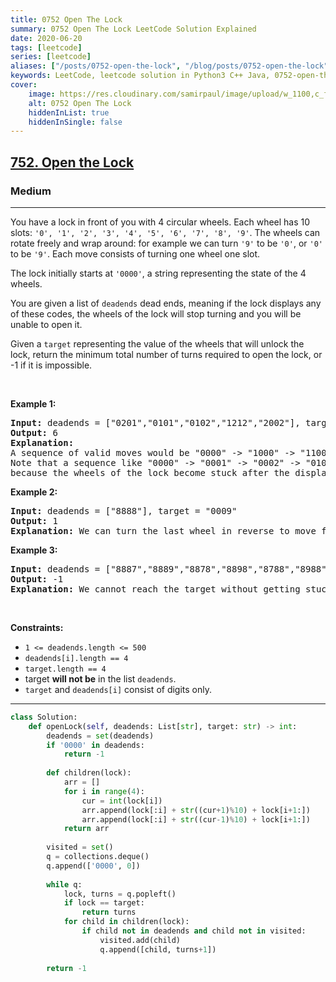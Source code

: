 ```yaml
---
title: 0752 Open The Lock
summary: 0752 Open The Lock LeetCode Solution Explained
date: 2020-06-20
tags: [leetcode]
series: [leetcode]
aliases: ["/posts/0752-open-the-lock", "/blog/posts/0752-open-the-lock", "/0752-open-the-lock"]
keywords: LeetCode, leetcode solution in Python3 C++ Java, 0752-open-the-lock solution
cover:
    image: https://res.cloudinary.com/samirpaul/image/upload/w_1100,c_fit,co_rgb:FFFFFF,l_text:Arial_70_bold:0752 Open The Lock/problem-solving.webp
    alt: 0752 Open The Lock
    hiddenInList: true
    hiddenInSingle: false
---
```



<h2><a href="https://leetcode.com/problems/open-the-lock/">752. Open the Lock</a></h2><h3>Medium</h3><hr><div><p>You have a lock in front of you with 4 circular wheels. Each wheel has 10 slots: <code>'0', '1', '2', '3', '4', '5', '6', '7', '8', '9'</code>. The wheels can rotate freely and wrap around: for example we can turn <code>'9'</code> to be <code>'0'</code>, or <code>'0'</code> to be <code>'9'</code>. Each move consists of turning one wheel one slot.</p>

<p>The lock initially starts at <code>'0000'</code>, a string representing the state of the 4 wheels.</p>

<p>You are given a list of <code>deadends</code> dead ends, meaning if the lock displays any of these codes, the wheels of the lock will stop turning and you will be unable to open it.</p>

<p>Given a <code>target</code> representing the value of the wheels that will unlock the lock, return the minimum total number of turns required to open the lock, or -1 if it is impossible.</p>

<p>&nbsp;</p>
<p><strong class="example">Example 1:</strong></p>

<pre><strong>Input:</strong> deadends = ["0201","0101","0102","1212","2002"], target = "0202"
<strong>Output:</strong> 6
<strong>Explanation:</strong> 
A sequence of valid moves would be "0000" -&gt; "1000" -&gt; "1100" -&gt; "1200" -&gt; "1201" -&gt; "1202" -&gt; "0202".
Note that a sequence like "0000" -&gt; "0001" -&gt; "0002" -&gt; "0102" -&gt; "0202" would be invalid,
because the wheels of the lock become stuck after the display becomes the dead end "0102".
</pre>

<p><strong class="example">Example 2:</strong></p>

<pre><strong>Input:</strong> deadends = ["8888"], target = "0009"
<strong>Output:</strong> 1
<strong>Explanation:</strong> We can turn the last wheel in reverse to move from "0000" -&gt; "0009".
</pre>

<p><strong class="example">Example 3:</strong></p>

<pre><strong>Input:</strong> deadends = ["8887","8889","8878","8898","8788","8988","7888","9888"], target = "8888"
<strong>Output:</strong> -1
<strong>Explanation:</strong> We cannot reach the target without getting stuck.
</pre>

<p>&nbsp;</p>
<p><strong>Constraints:</strong></p>

<ul>
	<li><code>1 &lt;= deadends.length &lt;= 500</code></li>
	<li><code>deadends[i].length == 4</code></li>
	<li><code>target.length == 4</code></li>
	<li>target <strong>will not be</strong> in the list <code>deadends</code>.</li>
	<li><code>target</code> and <code>deadends[i]</code> consist of digits only.</li>
</ul>
</div>

---




```python
class Solution:
    def openLock(self, deadends: List[str], target: str) -> int:
        deadends = set(deadends)
        if '0000' in deadends: 
            return -1
        
        def children(lock):
            arr = []
            for i in range(4):
                cur = int(lock[i])
                arr.append(lock[:i] + str((cur+1)%10) + lock[i+1:])
                arr.append(lock[:i] + str((cur-1)%10) + lock[i+1:])
            return arr
            
        visited = set()
        q = collections.deque()
        q.append(['0000', 0])
            
        while q:
            lock, turns = q.popleft()
            if lock == target: 
                return turns
            for child in children(lock):
                if child not in deadends and child not in visited:
                    visited.add(child)
                    q.append([child, turns+1])
        
        return -1
                    
            
```
